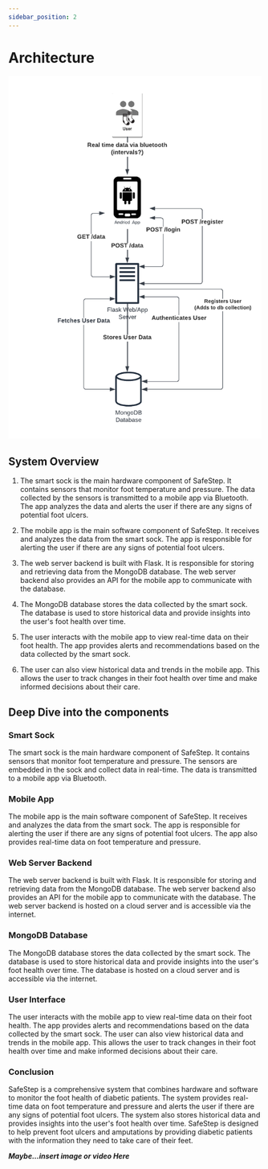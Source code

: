 ```yaml
---
sidebar_position: 2
---
```


# Architecture

![Architecture](../../static/img/Data-flow1.png)

## System Overview

1. The smart sock is the main hardware component of SafeStep. It contains sensors that monitor foot temperature and pressure. The data collected by the sensors is transmitted to a mobile app via Bluetooth. The app analyzes the data and alerts the user if there are any signs of potential foot ulcers.

2. The mobile app is the main software component of SafeStep. It receives and analyzes the data from the smart sock. The app is responsible for alerting the user if there are any signs of potential foot ulcers.

3. The web server backend is built with Flask. It is responsible for storing and retrieving data from the MongoDB database. The web server backend also provides an API for the mobile app to communicate with the database.

4. The MongoDB database stores the data collected by the smart sock. The database is used to store historical data and provide insights into the user's foot health over time.

5. The user interacts with the mobile app to view real-time data on their foot health. The app provides alerts and recommendations based on the data collected by the smart sock.

6. The user can also view historical data and trends in the mobile app. This allows the user to track changes in their foot health over time and make informed decisions about their care.

## Deep Dive into the components

### Smart Sock

The smart sock is the main hardware component of SafeStep. It contains sensors that monitor foot temperature and pressure. The sensors are embedded in the sock and collect data in real-time. The data is transmitted to a mobile app via Bluetooth.

### Mobile App

The mobile app is the main software component of SafeStep. It receives and analyzes the data from the smart sock. The app is responsible for alerting the user if there are any signs of potential foot ulcers. The app also provides real-time data on foot temperature and pressure.

### Web Server Backend

The web server backend is built with Flask. It is responsible for storing and retrieving data from the MongoDB database. The web server backend also provides an API for the mobile app to communicate with the database. The web server backend is hosted on a cloud server and is accessible via the internet.

### MongoDB Database

The MongoDB database stores the data collected by the smart sock. The database is used to store historical data and provide insights into the user's foot health over time. The database is hosted on a cloud server and is accessible via the internet.

### User Interface

The user interacts with the mobile app to view real-time data on their foot health. The app provides alerts and recommendations based on the data collected by the smart sock. The user can also view historical data and trends in the mobile app. This allows the user to track changes in their foot health over time and make informed decisions about their care.

### Conclusion

SafeStep is a comprehensive system that combines hardware and software to monitor the foot health of diabetic patients. The system provides real-time data on foot temperature and pressure and alerts the user if there are any signs of potential foot ulcers. The system also stores historical data and provides insights into the user's foot health over time. SafeStep is designed to help prevent foot ulcers and amputations by providing diabetic patients with the information they need to take care of their feet.

**_Maybe...insert image or video Here_**

